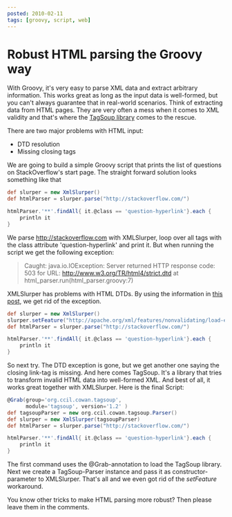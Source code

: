 ```yaml
---
posted: 2010-02-11
tags: [groovy, script, web]
---
```


# Robust HTML parsing the Groovy way

With Groovy, it's very easy to parse XML data and extract arbitrary
information. This works great as long as the input data is well-formed,
but you can't always guarantee that in real-world scenarios. Think of
extracting data from HTML pages. They are very often a mess when it
comes to XML validity and that's where the [TagSoup library](http://home.ccil.org/~cowan/XML/tagsoup/ "TagSoup") comes to the rescue.

There are two major problems with HTML input:

- DTD resolution
- Missing closing tags

We are going to build a simple Groovy script that prints the list of
questions on StackOverflow's start page. The straight forward solution
looks something like that

```groovy
def slurper = new XmlSlurper()
def htmlParser = slurper.parse("http://stackoverflow.com/")

htmlParser.'**'.findAll{ it.@class == 'question-hyperlink'}.each {
    println it
}
```

We parse <http://stackoverflow.com> with XMLSlurper, loop over all tags
with the class attribute 'question-hyperlink' and print it. But when
running the script we get the following exception:

> Caught: java.io.IOException: Server returned HTTP response code: 503
> for URL: http://www.w3.org/TR/html4/strict.dtd at
> html\_parser.run(html\_parser.groovy:7)

XMLSlurper has problems with HTML DTDs. By using the information in
[this post](http://stevefinck.blogspot.com/2009/12/groovy-xmlslurper.html "Groovy XmlSlurper and HTTP 503 Response Code"), we get rid of the exception.

```groovy
def slurper = new XmlSlurper()
slurper.setFeature("http://apache.org/xml/features/nonvalidating/load-external-dtd", false)
def htmlParser = slurper.parse("http://stackoverflow.com/")

htmlParser.'**'.findAll{ it.@class == 'question-hyperlink'}.each {
    println it
}
```

So next try. The DTD exception is gone, but we get another one saying
the closing link-tag is missing. And here comes TagSoup. It's a library
that tries to transform invalid HTML data into well-formed XML. And best
of all, it works great together with XMLSlurper. Here is the final
Script:

```groovy
@Grab(group='org.ccil.cowan.tagsoup',
      module='tagsoup', version='1.2' )
def tagsoupParser = new org.ccil.cowan.tagsoup.Parser()
def slurper = new XmlSlurper(tagsoupParser)
def htmlParser = slurper.parse("http://stackoverflow.com/")

htmlParser.'**'.findAll{ it.@class == 'question-hyperlink'}.each {
    println it
}
```

The first command uses the @Grab-annotation to load the TagSoup library.
Next we create a TagSoup-Parser instance and pass it as
constructor-parameter to XMLSlurper. That's all and we even got rid of
the *setFeature* workaround.

You know other tricks to make HTML parsing more robust? Then please
leave them in the comments.